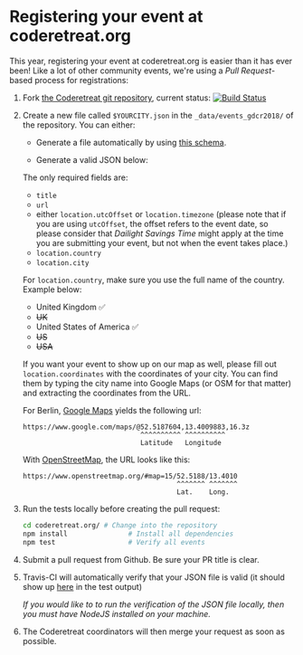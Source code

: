 # Registering your event at coderetreat.org

This year, registering your event at coderetreat.org is easier than it has ever been! Like a lot of other community events, we're using a *Pull Request*-based process for registrations:

1. Fork [the Coderetreat git repository](https://github.com/coderetreat/coderetreat.org),   current status: [![Build Status](https://travis-ci.org/coderetreat/coderetreat.org.svg?branch=master)](https://travis-ci.org/coderetreat/coderetreat.org)


2. Create a new file called `$YOURCITY.json` in the `_data/events_gdcr2018/` of the repository.
   You can either:
   * Generate a file automatically by using [this schema](https://github.com/coderetreat/coderetreat.org/blob/master/events/event_schema.json).

   * Generate a valid JSON below:
     <script async src="//jsfiddle.net/wLahmdh4/5/embed/result/"></script>

   The only required fields are:
    * `title`
    * `url`
    * either `location.utcOffset` or `location.timezone` (please note that if you are using `utcOffset`, the offset refers to the event date, so please consider that *Dailight Savings Time* might apply at the time you are submitting your event, but not when the event takes place.)
    * `location.country`
    * `location.city`

   For `location.country`, make sure you use the full name of the country. Example below:

    - United Kingdom ✅
    - ~~UK~~
    - United States of America ✅
    - ~~US~~
    - ~~USA~~

   If you want your event to show up on our map as well, please fill out `location.coordinates` with the coordinates of your city.
   You can find them by typing the city name into Google Maps (or OSM for that matter) and extracting the coordinates from the URL.

   For Berlin, [Google Maps](https://google.com/maps/) yields the following url:

   ```
   https://www.google.com/maps/@52.5187604,13.4009883,16.3z
                                ^^^^^^^^^^ ^^^^^^^^^^
                                Latitude   Longitude
   ```

   With [OpenStreetMap](https://www.openstreetmap.org), the URL looks like this:
   ```
   https://www.openstreetmap.org/#map=15/52.5188/13.4010
                                         ^^^^^^^ ^^^^^^^
                                         Lat.    Long.
   ```


3. Run the tests locally before creating the pull request:

   ```sh
   cd coderetreat.org/ # Change into the repository
   npm install               # Install all dependencies
   npm test                  # Verify all events
   ```


4. Submit a pull request from Github. Be sure your PR title is clear.


5. Travis-CI will automatically verify that your JSON file is valid (it should show up [here](https://travis-ci.org/coderetreat/coderetreat.org/pull_requests) in the test output)

   *If you would like to  to run the verification of the JSON file locally, then you must have NodeJS installed on your machine.*



6. The Coderetreat coordinators will then merge your request as soon as possible.
